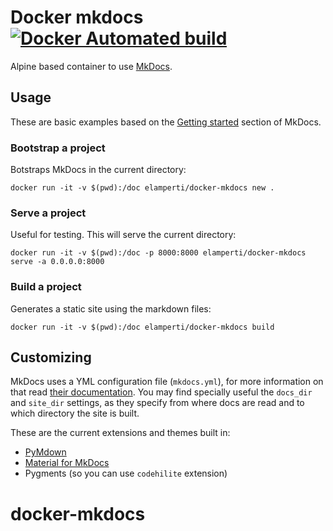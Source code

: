 # Docker mkdocs [![Docker Automated build](https://img.shields.io/docker/automated/elamperti/docker-mkdocs.svg)](https://hub.docker.com/r/elamperti/docker-mkdocs/)
Alpine based container to use [MkDocs](http://www.mkdocs.org/).

## Usage
These are basic examples based on the [Getting started](http://www.mkdocs.org/#getting-started) section of MkDocs.

### Bootstrap a project
Botstraps MkDocs in the current directory:

```
docker run -it -v $(pwd):/doc elamperti/docker-mkdocs new .
```

### Serve a project
Useful for testing. This will serve the current directory:

```
docker run -it -v $(pwd):/doc -p 8000:8000 elamperti/docker-mkdocs serve -a 0.0.0.0:8000
```

### Build a project
Generates a static site using the markdown files:

```
docker run -it -v $(pwd):/doc elamperti/docker-mkdocs build
```

## Customizing
MkDocs uses a YML configuration file (`mkdocs.yml`), for more information on that read [their documentation](http://www.mkdocs.org/user-guide/configuration/).
You may find specially useful the `docs_dir` and `site_dir` settings, as they specify from where docs are read and to which directory the site is built.

These are the current extensions and themes built in:
  * [PyMdown](https://facelessuser.github.io/pymdown-extensions/)
  * [Material for MkDocs](https://squidfunk.github.io/mkdocs-material/)
  * Pygments (so you can use `codehilite` extension)

# docker-mkdocs
